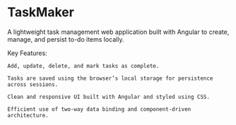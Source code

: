 # TaskMaker

A lightweight task management web application built with Angular to create, manage, and persist to-do items locally.

Key Features:

    Add, update, delete, and mark tasks as complete.

    Tasks are saved using the browser’s local storage for persistence across sessions.

    Clean and responsive UI built with Angular and styled using CSS.

    Efficient use of two-way data binding and component-driven architecture.

